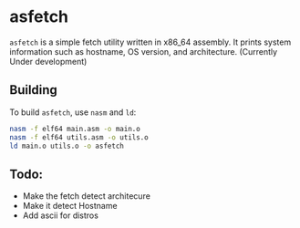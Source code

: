 # asfetch

`asfetch` is a simple fetch utility written in x86_64 assembly. It prints system information such as hostname, OS version, and architecture. (Currently Under development)

## Building

To build `asfetch`, use `nasm` and `ld`:

```bash
nasm -f elf64 main.asm -o main.o
nasm -f elf64 utils.asm -o utils.o
ld main.o utils.o -o asfetch
```

## Todo:

- Make the fetch detect architecure
- Make it detect Hostname
- Add ascii for distros
